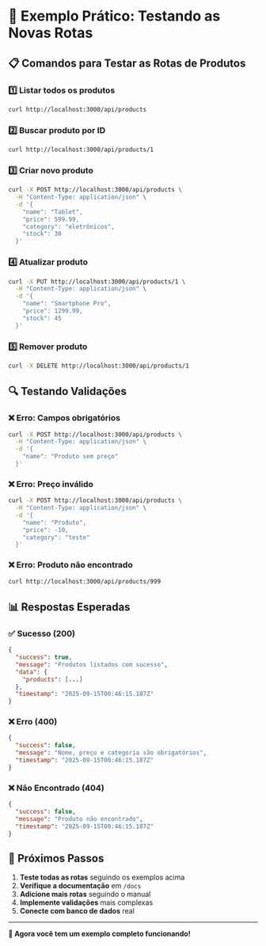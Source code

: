 # 🧪 Exemplo Prático: Testando as Novas Rotas

## 📋 Comandos para Testar as Rotas de Produtos

### 1️⃣ **Listar todos os produtos**
```bash
curl http://localhost:3000/api/products
```

### 2️⃣ **Buscar produto por ID**
```bash
curl http://localhost:3000/api/products/1
```

### 3️⃣ **Criar novo produto**
```bash
curl -X POST http://localhost:3000/api/products \
  -H "Content-Type: application/json" \
  -d '{
    "name": "Tablet",
    "price": 599.99,
    "category": "eletrônicos",
    "stock": 30
  }'
```

### 4️⃣ **Atualizar produto**
```bash
curl -X PUT http://localhost:3000/api/products/1 \
  -H "Content-Type: application/json" \
  -d '{
    "name": "Smartphone Pro",
    "price": 1299.99,
    "stock": 45
  }'
```

### 5️⃣ **Remover produto**
```bash
curl -X DELETE http://localhost:3000/api/products/1
```

## 🔍 **Testando Validações**

### ❌ **Erro: Campos obrigatórios**
```bash
curl -X POST http://localhost:3000/api/products \
  -H "Content-Type: application/json" \
  -d '{
    "name": "Produto sem preço"
  }'
```

### ❌ **Erro: Preço inválido**
```bash
curl -X POST http://localhost:3000/api/products \
  -H "Content-Type: application/json" \
  -d '{
    "name": "Produto",
    "price": -10,
    "category": "teste"
  }'
```

### ❌ **Erro: Produto não encontrado**
```bash
curl http://localhost:3000/api/products/999
```

## 📊 **Respostas Esperadas**

### ✅ **Sucesso (200)**
```json
{
  "success": true,
  "message": "Produtos listados com sucesso",
  "data": {
    "products": [...]
  },
  "timestamp": "2025-09-15T00:46:15.187Z"
}
```

### ❌ **Erro (400)**
```json
{
  "success": false,
  "message": "Nome, preço e categoria são obrigatórios",
  "timestamp": "2025-09-15T00:46:15.187Z"
}
```

### ❌ **Não Encontrado (404)**
```json
{
  "success": false,
  "message": "Produto não encontrado",
  "timestamp": "2025-09-15T00:46:15.187Z"
}
```

## 🎯 **Próximos Passos**

1. **Teste todas as rotas** seguindo os exemplos acima
2. **Verifique a documentação** em `/docs`
3. **Adicione mais rotas** seguindo o manual
4. **Implemente validações** mais complexas
5. **Conecte com banco de dados** real

---

**🚀 Agora você tem um exemplo completo funcionando!**
